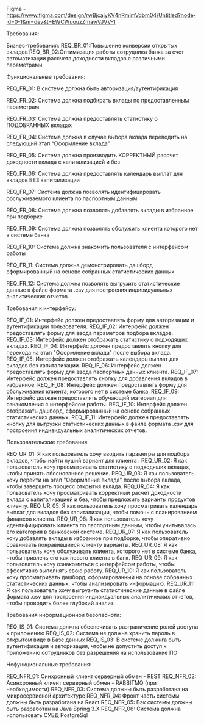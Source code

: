 Figma - https://www.figma.com/design/rwBjcajyKV4nRmlmVqbm04/Untitled?node-id=0-1&m=dev&t=EWCWuouzZmawVJVV-1

Требования: 

Бизнес-требования:
REQ_BR_01:Повышение конверсии открытых вкладов
REQ_BR_02:Оптимизация работы сотрудника банка за счет автоматизации рассчета доходности вкладов с различными параметрами

Функциональные требования:

  REQ_FR_01: В системе должна быть авторизация/аутентификация 

  REQ_FR_02: Система должна подбирать вклады по предоставленным параметрам
  
  REQ_FR_03: Система должна предоставлять статистику о ПОДОБРАННЫХ вкладах
  
  REQ_FR_04: Система должна в случае выбора вклада переводить на следующий этап “Оформление вклада”
  
  REQ_FR_05: Система должна производить КОРРЕКТНЫЙ рассчет доходности вклада с капитализацией и без
  
  REQ_FR_06: Система должна предоставлять календарь выплат для вкладов БЕЗ капитализации
  
  REQ_FR_07: Система должна позволять идентифицировать обслуживаемого клиента по паспортным данным 
  
  REQ_FR_08: Система должна позволять добавлять вклады в избранное при подборке
  
  REQ_FR_09: Система должна позволять обслужить клиента которого нет в системе банка
  
  REQ_FR_10: Система должна знакомить пользователя с интерфейсом работы 
  
  REQ_FR_11: Система должна демонстрировать дашборд сформированный на основе собранных статистических данных
  
  REQ_FR_12: Система должна позволять выгрузить статистические данные в файле формата .csv для построения индивидуальных аналитических отчетов
  

Требования к интерфейсу:

REQ_IF_01: Интерфейс должен предоставлять форму для авторизации и аутентификации пользователя.
REQ_IF_02: Интерфейс должен предоставлять форму для ввода параметров подбора вкладов.
REQ_IF_03: Интерфейс должен отображать статистику о подходящих вкладах.
REQ_IF_04: Интерфейс должен предоставлять кнопку для перехода на этап "Оформление вклада" после выбора вклада.
REQ_IF_05: Интерфейс должен отображать календарь выплат для вкладов без капитализации.
REQ_IF_06: Интерфейс должен предоставлять форму для ввода паспортных данных клиента.
REQ_IF_07: Интерфейс должен предоставлять кнопку для добавления вкладов в избранное.
REQ_IF_08: Интерфейс должен предоставлять форму для обслуживания клиента, которого нет в системе банка.
REQ_IF_09: Интерфейс должен предоставлять обучающий материал для ознакомления с интерфейсом работы.
REQ_IF_10: Интерфейс должен отображать дашборд, сформированный на основе собранных статистических данных.
REQ_IF_11: Интерфейс должен предоставлять кнопку для выгрузки статистических данных в файле формата .csv для построения индивидуальных аналитических отчетов.

Пользовательские требования:

REQ_UR_01: Я как пользователь хочу вводить параметры для подбора вкладов, чтобы найти луший вариант для клиента .
REQ_UR_02: Я как пользователь хочу просматривать статистику о подходящих вкладах, чтобы принять обоснованное решение.
REQ_UR_03: Я как пользователь хочу перейти на этап "Оформление вклада" после выбора вклада, чтобы завершить процесс открытия вклада.
REQ_UR_04: Я как пользователь хочу просматривать корректный расчет доходности вклада с капитализацией и без, чтобы предложить варианты продуктов клиенту.
REQ_UR_05: Я как пользователь хочу просматривать календарь выплат для вкладов без капитализации, чтобы помочь с планированием финансов клиента.
REQ_UR_06: Я как пользователь хочу идентифицировать клиента по паспортным данным, чтобы учитывалась его категория в банковской системе.
REQ_UR_07: Я как пользователь хочу добавлять вклады в избранное при подборке, чтобы оперативно сравнивать понравившиеся клиенту варианты.
REQ_UR_08: Я как пользователь хочу обслуживать клиента, которого нет в системе банка, чтобы привлечь его как нового клиента в банк.
REQ_UR_09: Я как пользователь хочу ознакомиться с интерфейсом работы, чтобы эффективно выполнять свою работу.
REQ_UR_10: Я как пользователь хочу просматривать дашборд, сформированный на основе собранных статистических данных, чтобы анализировать информацию.
REQ_UR_11: Я как пользователь хочу выгрузить статистические данные в файле формата .csv для построения индивидуальных аналитических отчетов, чтобы проводить более глубокий анализ.


Требования информационной безопасноти: 

REQ_IS_01: Система должна обеспечивать разграничение ролей доступа к приложению
REQ_IS_02: Система не должна хранить пароль в открытом виде в Базе данных
REQ_IS_03: В системе должнга быть аутентификация и авторизация, чтобы не допустить доступ к приложению сотрудников без разрешения на использование ПО

Нефункциональные требования:

REQ_NFR_01: Синхронный клиент серверный обмен - REST
REQ_NFR_02: Acинхронный клиент серверный обмен - RABBITMQ (при необходимости)
REQ_NFR_03: Система должны быть разработана на микросервисной архитектуре
REQ_NFR_04: Фронт часть системы должны быть разработана на React
REQ_NFR_05: Бэк системы должны быть разработан на Java Spring 3.X
REQ_NFR_06: Система должна использовать СУБД PostgreSql

